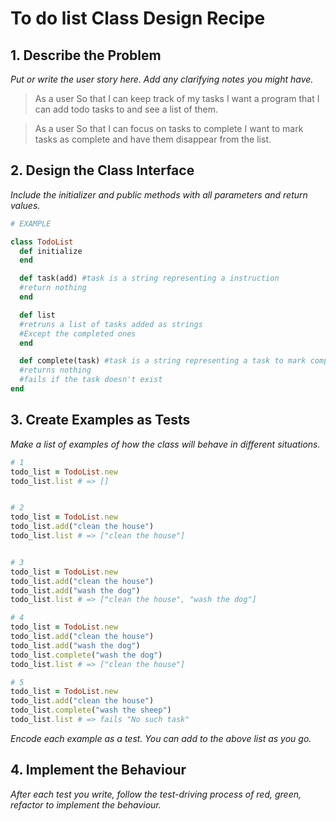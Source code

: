 # To do list Class Design Recipe

## 1. Describe the Problem

_Put or write the user story here. Add any clarifying notes you might have._

> As a user
> So that I can keep track of my tasks
> I want a program that I can add todo tasks to and see a list of them.

> As a user
> So that I can focus on tasks to complete
> I want to mark tasks as complete and have them disappear from the list.

## 2. Design the Class Interface

_Include the initializer and public methods with all parameters and return values._

```ruby
# EXAMPLE

class TodoList
  def initialize
  end

  def task(add) #task is a string representing a instruction
  #return nothing
  end

  def list
  #retruns a list of tasks added as strings
  #Except the completed ones
  end

  def complete(task) #task is a string representing a task to mark complete
  #returns nothing
  #fails if the task doesn't exist
end

```

## 3. Create Examples as Tests

_Make a list of examples of how the class will behave in different situations._

```ruby
# 1
todo_list = TodoList.new
todo_list.list # => []


# 2
todo_list = TodoList.new
todo_list.add("clean the house")
todo_list.list # => ["clean the house"]


# 3
todo_list = TodoList.new
todo_list.add("clean the house")
todo_list.add("wash the dog")
todo_list.list # => ["clean the house", "wash the dog"]

# 4
todo_list = TodoList.new
todo_list.add("clean the house")
todo_list.add("wash the dog")
todo_list.complete("wash the dog")
todo_list.list # => ["clean the house"]

# 5
todo_list = TodoList.new
todo_list.add("clean the house")
todo_list.complete("wash the sheep")
todo_list.list # => fails "No such task"

```

_Encode each example as a test. You can add to the above list as you go._

## 4. Implement the Behaviour

_After each test you write, follow the test-driving process of red, green, refactor to implement the behaviour._


